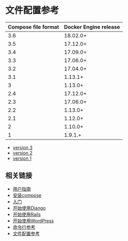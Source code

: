 # 文件配置参考

| Compose file format | Docker Engine release |
|  ---   |  ---   |
| 3.6 | 18.02.0+ |
| 3.5 | 17.12.0+ |
| 3.4 | 17.09.0+ |
| 3.3 | 17.06.0+ |
| 3.2 | 17.04.0+ |
| 3.1 | 1.13.1+ |
| 3 | 1.13.0+ |
| 2.4 | 17.12.0+ |
| 2.3 | 17.06.0+ |
| 2.2 | 1.13.0+ |
| 2.1 | 1.12.0+ |
| 2 | 1.10.0+ |
| 1 | 1.9.1.+ |


- [version 3](version3.md)
- [version 2](version2.md)
- [version 1](version1.md)


## 相关链接

- [用户指南](Userguide.md)
- [安装compose](InstallingCompose.md)
- [入门](GettingStarted.md)
- [开始使用Django](GetstartedwithDjango.md)
- [开始使用Rails](GetstartedwithRails.md)
- [开始使用WordPress](GetstartedwithWordPress.md)
- [命令行参考](Commandlinereference.md)
- [文件配置参考](Composefilereference.md)